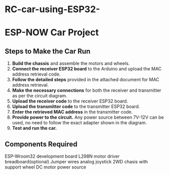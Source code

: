 # RC-car-using-ESP32-
# ESP-NOW Car Project

## Steps to Make the Car Run

1. **Build the chassis** and assemble the motors and wheels.
2. **Connect the receiver ESP32 board** to the Arduino and upload the MAC address retrieval code.
3. **Follow the detailed steps** provided in the attached document for MAC address retrieval.
4. **Make the necessary connections** for both the receiver and transmitter as per the circuit diagram.
5. **Upload the receiver code** to the receiver ESP32 board.
6. **Upload the transmitter code** to the transmitter ESP32 board.
7. **Enter the retrieved MAC address** in the transmitter code.
8. **Provide power to the circuit.** Any power source between 7V-12V can be used, no need to follow the exact adapter shown in the diagram.
9. **Test and run the car.**

## Components Required
ESP-Wroom32 development board
L298N motor driver
breadboard(optional)
Jumper wires
analog joystick
2WD chasis with support wheel
DC motor
power source
